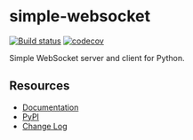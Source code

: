 simple-websocket
================

[![Build status](https://github.com/miguelgrinberg/simple-websocket/workflows/build/badge.svg)](https://github.com/miguelgrinberg/simple-websocket/actions) [![codecov](https://codecov.io/gh/miguelgrinberg/simple-websocket/branch/main/graph/badge.svg)](https://codecov.io/gh/miguelgrinberg/simple-websocket)

Simple WebSocket server and client for Python.

## Resources

- [Documentation](http://simple-websocket.readthedocs.io/en/latest/)
- [PyPI](https://pypi.python.org/pypi/simple-websocket)
- [Change Log](https://github.com/miguelgrinberg/simple-websocket/blob/main/CHANGES.md)


